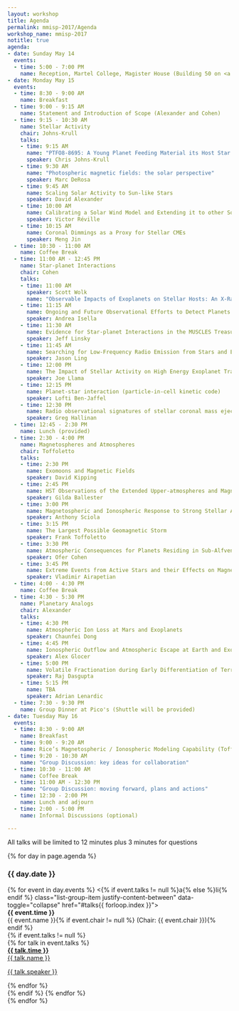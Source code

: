 ```yaml
---
layout: workshop
title: Agenda
permalink: mmisp-2017/Agenda
workshop_name: mmisp-2017
notitle: true
agenda:
- date: Sunday May 14
  events:
  - time: 5:00 - 7:00 PM
    name: Reception, Martel College, Magister House (Building 50 on <a href="http://rsi.rice.edu/files/2016/11/Rice-University-Color-Campus-Map-Brockman-edited-24uch5w.jpg">campus map</a>)
- date: Monday May 15
  events:
  - time: 8:30 - 9:00 AM
    name: Breakfast
  - time: 9:00 - 9:15 AM
    name: Statement and Introduction of Scope (Alexander and Cohen)
  - time: 9:15 - 10:30 AM
    name: Stellar Activity
    chair: Johns-Krull
    talks:
    - time: 9:15 AM
      name: "PTFO8-8695: A Young Planet Feeding Material its Host Star's Magnetosphere"
      speaker: Chris Johns-Krull
    - time: 9:30 AM
      name: "Photospheric magnetic fields: the solar perspective"
      speaker: Marc DeRosa
    - time: 9:45 AM
      name: Scaling Solar Activity to Sun-like Stars
      speaker: David Alexander
    - time: 10:00 AM
      name: Calibrating a Solar Wind Model and Extending it to other Solar-like Stars
      speaker: Victor Réville
    - time: 10:15 AM
      name: Coronal Dimmings as a Proxy for Stellar CMEs
      speaker: Meng Jin
  - time: 10:30 - 11:00 AM
    name: Coffee Break
  - time: 11:00 AM - 12:45 PM
    name: Star-planet Interactions
    chair: Cohen
    talks:
    - time: 11:00 AM
      speaker: Scott Wolk
      name: "Observable Impacts of Exoplanets on Stellar Hosts: An X-Ray Perspective"
    - time: 11:15 AM
      name: Ongoing and Future Observational Efforts to Detect Planets via Star-planet Interactions
      speaker: Andrea Isella
    - time: 11:30 AM
      name: Evidence for Star-planet Interactions in the MUSCLES Treasury Survey Data
      speaker: Jeff Linsky
    - time: 11:45 AM
      name: Searching for Low-Frequency Radio Emission from Stars and Exoplanets
      speaker: Jason Ling
    - time: 12:00 PM 
      name: The Impact of Stellar Activity on High Energy Exoplanet Transits
      speaker: Joe Llama
    - time: 12:15 PM
      name: Planet-star interaction (particle-in-cell kinetic code)
      speaker: Lofti Ben-Jaffel
    - time: 12:30 PM
      name: Radio observational signatures of stellar coronal mass ejections and exoplanet magnetospheres
      speaker: Greg Hallinan
  - time: 12:45 - 2:30 PM
    name: Lunch (provided)
  - time: 2:30 - 4:00 PM
    name: Magnetospheres and Atmospheres
    chair: Toffoletto
    talks:
    - time: 2:30 PM
      name: Exomoons and Magnetic Fields 
      speaker: David Kipping
    - time: 2:45 PM
      name: HST Observations of the Extended Upper-atmospheres and Magnetospheres of Exoplanets
      speaker: Gilda Ballester
    - time: 3:00 PM
      name: Magnetospheric and Ionospheric Response to Strong Stellar Activity
      speaker: Anthony Sciola
    - time: 3:15 PM
      name: The Largest Possible Geomagnetic Storm
      speaker: Frank Toffoletto
    - time: 3:30 PM
      name: Atmospheric Consequences for Planets Residing in Sub-Alfvenic Stellar Wind
      speaker: Ofer Cohen
    - time: 3:45 PM
      name: Extreme Events from Active Stars and their Effects on Magnetospheres and Ionospheres of Terrestrial Type Planets
      speaker: Vladimir Airapetian
  - time: 4:00 - 4:30 PM
    name: Coffee Break
  - time: 4:30 - 5:30 PM
    name: Planetary Analogs
    chair: Alexander
    talks:
    - time: 4:30 PM
      name: Atmospheric Ion Loss at Mars and Exoplanets
      speaker: Chaunfei Dong
    - time: 4:45 PM
      name: Ionospheric Outflow and Atmospheric Escape at Earth and Exoplanets
      speaker: Alex Glocer
    - time: 5:00 PM
      name: Volatile Fractionation during Early Differentiation of Terrestrial Planets
      speaker: Raj Dasgupta
    - time: 5:15 PM
      name: TBA
      speaker: Adrian Lenardic
  - time: 7:30 - 9:30 PM
    name: Group Dinner at Pico's (Shuttle will be provided)
- date: Tuesday May 16
  events:
  - time: 8:30 - 9:00 AM
    name: Breakfast
  - time: 9:00 - 9:20 AM
    name: Rice’s Magnetospheric / Ionospheric Modeling Capability (Toffoletto)
  - time: 9:20 - 10:30 AM
    name: "Group Discussion: key ideas for collaboration"
  - time: 10:30 - 11:00 AM
    name: Coffee Break
  - time: 11:00 AM - 12:30 PM
    name: "Group Discussion: moving forward, plans and actions"
  - time: 12:30 - 2:00 PM
    name: Lunch and adjourn
  - time: 2:00 - 5:00 PM
    name: Informal Discussions (optional)

---
```

<div class="alert alert-danger" role="alert">
  All talks will be limited to 12 minutes plus 3 minutes for questions
</div>

{% for day in page.agenda %}
<div class="card">
<h3 class="card-header">{{ day.date }}</h3>
<div class="list-group list-group-flush">
{% for event in day.events %}
  <{% if event.talks != null %}a{% else %}li{% endif %} class="list-group-item justify-content-between" data-toggle="collapse" href="#talks{{ forloop.index }}">
  <div class="row lead">
  <div class="col-sm-3">
  <b>{{ event.time }}</b>
  </div>
  <div class="col-sm-9 text-sm-right">
  {{ event.name }}{% if event.chair != null %} (Chair: {{ event.chair }}){% endif %}
  </div>
  </div>
  {% if event.talks != null %}
  <div class="collapse" id="talks{{ forloop.index }}">
  {% for talk in event.talks %}
    <a href="#" class="list-group-item list-group-item-action">
    <div class="row">
      <div class="col-sm-2">
        <b>{{ talk.time }}</b>
      </div>
      <div class="col-sm-10 text-sm-right">
        {{ talk.name }}<br/><p class="text-muted">{{ talk.speaker }}</p>
      </div>
    </div>
    </a>
  {% endfor %}
  </div>
  {% endif %}
  </{% if event.talks != null %}a{% else %}li{% endif %}>
{% endfor %}
</div>
</div>
{% endfor %}
